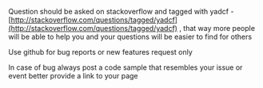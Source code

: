 Question should be asked on stackoverflow and tagged with yadcf - [http://stackoverflow.com/questions/tagged/yadcf](http://stackoverflow.com/questions/tagged/yadcf)  , that way more people
will be able to help you and your questions will be easier to find for others

Use github for bug reports or new features request only

In case of bug always post a code sample that resembles your issue or event better provide a link to your page
